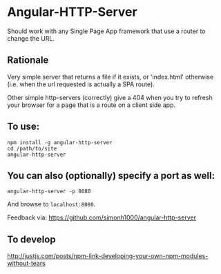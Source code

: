 # Angular-HTTP-Server

Should work with any Single Page App framework that use a router to change the URL.

## Rationale

Very simple server that returns a file if it exists, or 'index.html' otherwise (i.e. when the url requested is actually a SPA route).

Other simple http-servers (correctly) give a 404 when you try to refresh your browser for a page that is a route on a client side app.

## To use:

```
npm install -g angular-http-server
cd /path/to/site
angular-http-server
```

## You can also (optionally) specify a port as well:

```
angular-http-server -p 8080
```

And browse to `localhost:8080`.

Feedback via: https://github.com/simonh1000/angular-http-server

## To develop

http://justjs.com/posts/npm-link-developing-your-own-npm-modules-without-tears
